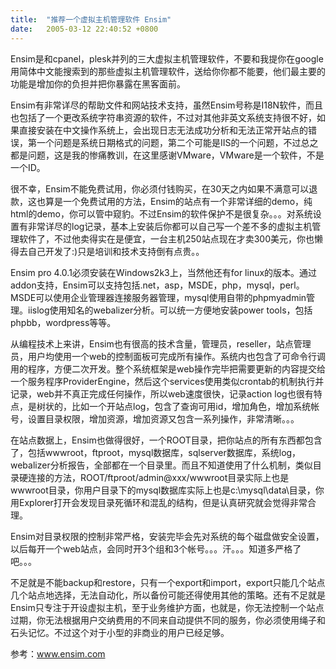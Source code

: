 ```yaml
---
title:  "推荐一个虚拟主机管理软件 Ensim"
date:   2005-03-12 22:40:52 +0800
---
```


Ensim是和cpanel，plesk并列的三大虚拟主机管理软件，不要和我提你在google用简体中文能搜索到的那些虚拟主机管理软件，送给你你都不能要，他们最主要的功能是增加你的负担并把你暴露在黑客面前。  

Ensim有非常详尽的帮助文件和网站技术支持，虽然Ensim号称是I18N软件，而且也包括了一个更改系统字符串资源的软件，不过对其他非英文系统支持很不好，如果直接安装在中文操作系统上，会出现日志无法成功分析和无法正常开站点的错误，第一个问题是系统日期格式的问题，第二个可能是IIS的一个问题，不过总之都是问题，这是我的惨痛教训，在这里感谢VMware，VMware是一个软件，不是一个ID。  

很不幸，Ensim不能免费试用，你必须付钱购买，在30天之内如果不满意可以退款，这也算是一个免费试用的方法，Ensim的站点有一个非常详细的demo，纯html的demo，你可以管中窥豹。不过Ensim的软件保护不是很复杂。。。对系统设置有非常详尽的log记录，基本上安装后你都可以自己写一个差不多的虚拟主机管理软件了，不过他卖得实在是便宜，一台主机250站点现在才卖300美元，你也懒得去自己开发了:)只是培训和技术支持倒有点贵。。  

Ensim pro 4.0.1必须安装在Windows2k3上，当然他还有for linux的版本。通过addon支持，Ensim可以支持包括.net，asp，MSDE，php，mysql，perl。MSDE可以使用企业管理器连接服务器管理，mysql使用自带的phpmyadmin管理。iislog使用知名的webalizer分析。可以统一方便地安装power tools，包括phpbb，wordpress等等。  

从编程技术上来讲，Ensim也有很高的技术含量，管理员，reseller，站点管理员，用户均使用一个web的控制面板可完成所有操作。系统内也包含了可命令行调用的程序，方便二次开发。整个系统框架是web操作完毕把需要更新的内容提交给一个服务程序ProviderEngine，然后这个services使用类似crontab的机制执行并记录，web并不真正完成任何操作，所以web速度很快，记录action log也很有特点，是树状的，比如一个开站点log，包含了查询可用id，增加角色，增加系统帐号，设置目录权限，增加资源，增加资源又包含一系列操作，非常清晰。。。  

在站点数据上，Ensim也做得很好，一个ROOT目录，把你站点的所有东西都包含了，包括wwwroot，ftproot，mysql数据库，sqlserver数据库，系统log，webalizer分析报告，全部都在一个目录里。而且不知道使用了什么机制，类似目录硬连接的方法，ROOT/ftproot/admin@xxx/wwwroot目录实际上也是wwwroot目录，你用户目录下的mysql数据库实际上也是c:\mysql\data\目录，你用Explorer打开会发现目录死循环和混乱的结构，但是认真研究就会觉得非常合理。  

Ensim对目录权限的控制非常严格，安装完毕会先对系统的每个磁盘做安全设置，以后每开一个web站点，会同时开3个组和3个帐号。。。汗。。。知道多严格了吧。。。  

不足就是不能backup和restore，只有一个export和import，export只能几个站点几个站点地选择，无法自动化，所以备份可能还得使用其他的策略。还有不足就是Ensim只专注于开设虚拟主机，至于业务维护方面，也就是，你无法控制一个站点过期，你无法根据用户交纳费用的不同来自动提供不同的服务，你必须使用绳子和石头记忆。不过这个对于小型的非商业的用户已经足够。  

参考：www.ensim.com  

